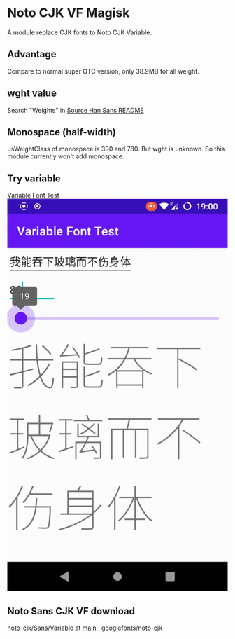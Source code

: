 # Noto CJK VF Magisk
A module replace CJK fonts to Noto CJK Variable.

## Advantage
Compare to normal super OTC version, only 38.9MB for all weight.

## wght value
Search "Weights" in [Source Han Sans README](https://github.com/adobe-fonts/source-han-sans/blob/release/SourceHanSansReadMe.pdf)

## Monospace (half-width)
usWeightClass of monospace is 390 and 780. But wght is unknown. So this module currently won't add monospace.

## Try variable
[Variable Font Test](https://github.com/WordlessEcho/Variable-Font-Test)
![App Preview](https://github.com/WordlessEcho/Variable-Font-Test/blob/main/doc/pic/TRIM_20210409_190441.gif?raw=true)

## Noto Sans CJK VF download
[noto-cjk/Sans/Variable at main · googlefonts/noto-cjk](https://github.com/googlefonts/noto-cjk/tree/main/Sans/Variable)
